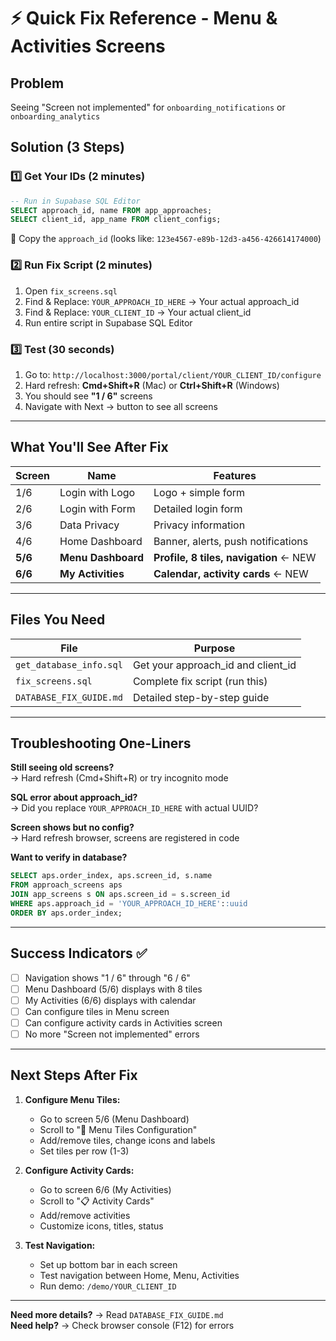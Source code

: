 # ⚡ Quick Fix Reference - Menu & Activities Screens

## Problem
Seeing "Screen not implemented" for `onboarding_notifications` or `onboarding_analytics`

## Solution (3 Steps)

### 1️⃣ Get Your IDs (2 minutes)
```sql
-- Run in Supabase SQL Editor
SELECT approach_id, name FROM app_approaches;
SELECT client_id, app_name FROM client_configs;
```
📝 Copy the `approach_id` (looks like: `123e4567-e89b-12d3-a456-426614174000`)

### 2️⃣ Run Fix Script (2 minutes)
1. Open `fix_screens.sql`
2. Find & Replace: `YOUR_APPROACH_ID_HERE` → Your actual approach_id
3. Find & Replace: `YOUR_CLIENT_ID` → Your actual client_id
4. Run entire script in Supabase SQL Editor

### 3️⃣ Test (30 seconds)
1. Go to: `http://localhost:3000/portal/client/YOUR_CLIENT_ID/configure`
2. Hard refresh: **Cmd+Shift+R** (Mac) or **Ctrl+Shift+R** (Windows)
3. You should see **"1 / 6"** screens
4. Navigate with Next → button to see all screens

---

## What You'll See After Fix

| Screen | Name | Features |
|--------|------|----------|
| 1/6 | Login with Logo | Logo + simple form |
| 2/6 | Login with Form | Detailed login form |
| 3/6 | Data Privacy | Privacy information |
| 4/6 | Home Dashboard | Banner, alerts, push notifications |
| **5/6** | **Menu Dashboard** | **Profile, 8 tiles, navigation** ← NEW |
| **6/6** | **My Activities** | **Calendar, activity cards** ← NEW |

---

## Files You Need

| File | Purpose |
|------|---------|
| `get_database_info.sql` | Get your approach_id and client_id |
| `fix_screens.sql` | Complete fix script (run this) |
| `DATABASE_FIX_GUIDE.md` | Detailed step-by-step guide |

---

## Troubleshooting One-Liners

**Still seeing old screens?**  
→ Hard refresh (Cmd+Shift+R) or try incognito mode

**SQL error about approach_id?**  
→ Did you replace `YOUR_APPROACH_ID_HERE` with actual UUID?

**Screen shows but no config?**  
→ Hard refresh browser, screens are registered in code

**Want to verify in database?**  
```sql
SELECT aps.order_index, aps.screen_id, s.name 
FROM approach_screens aps 
JOIN app_screens s ON aps.screen_id = s.screen_id 
WHERE aps.approach_id = 'YOUR_APPROACH_ID_HERE'::uuid 
ORDER BY aps.order_index;
```

---

## Success Indicators ✅

- [ ] Navigation shows "1 / 6" through "6 / 6"
- [ ] Menu Dashboard (5/6) displays with 8 tiles
- [ ] My Activities (6/6) displays with calendar
- [ ] Can configure tiles in Menu screen
- [ ] Can configure activity cards in Activities screen
- [ ] No more "Screen not implemented" errors

---

## Next Steps After Fix

1. **Configure Menu Tiles:**
   - Go to screen 5/6 (Menu Dashboard)
   - Scroll to "🎯 Menu Tiles Configuration"
   - Add/remove tiles, change icons and labels
   - Set tiles per row (1-3)

2. **Configure Activity Cards:**
   - Go to screen 6/6 (My Activities)
   - Scroll to "📋 Activity Cards"
   - Add/remove activities
   - Customize icons, titles, status

3. **Test Navigation:**
   - Set up bottom bar in each screen
   - Test navigation between Home, Menu, Activities
   - Run demo: `/demo/YOUR_CLIENT_ID`

---

**Need more details?** → Read `DATABASE_FIX_GUIDE.md`  
**Need help?** → Check browser console (F12) for errors

